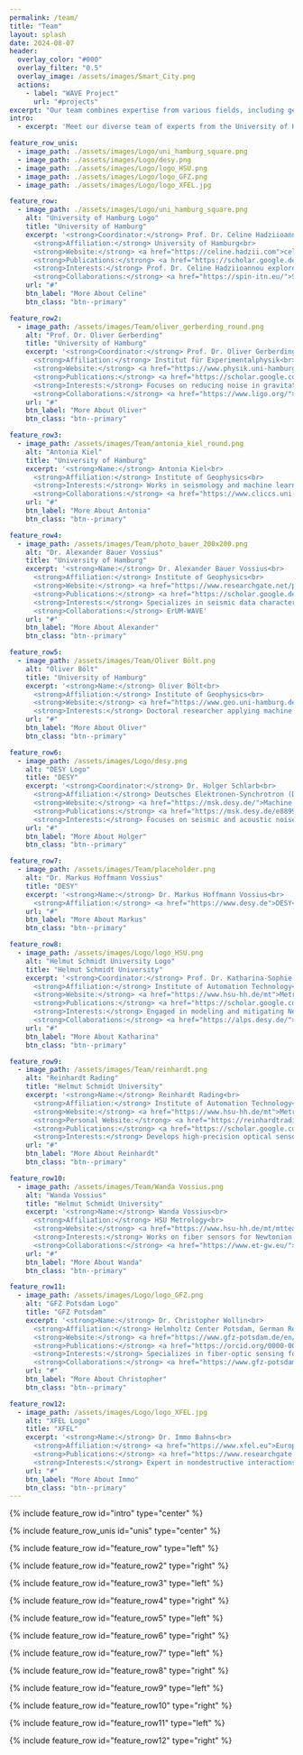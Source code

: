```yaml
---
permalink: /team/
title: "Team"
layout: splash
date: 2024-08-07
header:
  overlay_color: "#000"
  overlay_filter: "0.5"
  overlay_image: /assets/images/Smart_City.png
  actions:
    - label: "WAVE Project"
      url: "#projects"
excerpt: "Our team combines expertise from various fields, including geophysics, seismology, physics, and engineering, to push the boundaries of seismic and geo-acoustic research."
intro: 
  - excerpt: 'Meet our diverse team of experts from the University of Hamburg, DESY, Helmut Schmidt University, GFZ Potsdam, and XFEL, working together on seismic and geophysical research.'

feature_row_unis: 
  - image_path: ./assets/images/Logo/uni_hamburg_square.png
  - image_path: ./assets/images/Logo/desy.png
  - image_path: ./assets/images/Logo/logo_HSU.png
  - image_path: ./assets/images/Logo/logo_GFZ.png
  - image_path: ./assets/images/Logo/logo_XFEL.jpg

feature_row:
  - image_path: ./assets/images/Logo/uni_hamburg_square.png
    alt: "University of Hamburg Logo"
    title: "University of Hamburg"
    excerpt: '<strong>Coordinator:</strong> Prof. Dr. Celine Hadziioannou<br>
      <strong>Affiliation:</strong> University of Hamburg<br>
      <strong>Website:</strong> <a href="https://celine.hadzii.com">celine.hadzii.com</a>, <a href="https://www.geo.uni-hamburg.de/en/geophysik/forschung/seismology.html">UHH Seismology</a><br>
      <strong>Publications:</strong> <a href="https://scholar.google.de/citations?hl=en&user=WvhdbrgAAAAJ">Google Scholar</a><br>
      <strong>Interests:</strong> Prof. Dr. Celine Hadziioannou explores seismic signals recorded in the absence of earthquakes, considering these usually discarded "noise" signals as valuable sources of information.<br>
      <strong>Collaborations:</strong> <a href="https://spin-itn.eu/">SPIN</a>'
    url: "#"
    btn_label: "More About Celine"
    btn_class: "btn--primary"

feature_row2:
  - image_path: /assets/images/Team/oliver_gerberding_round.png
    alt: "Prof. Dr. Oliver Gerberding"
    title: "University of Hamburg"
    excerpt: '<strong>Coordinator:</strong> Prof. Dr. Oliver Gerberding<br>
      <strong>Affiliation:</strong> Institut für Experimentalphysik<br>
      <strong>Website:</strong> <a href="https://www.physik.uni-hamburg.de/iexp/gwd">Gravitational wave detection</a><br>
      <strong>Publications:</strong> <a href="https://scholar.google.com/citations?user=-h2HvqcAAAAJ&hl=de">Google Scholar</a>, <a href="https://orcid.org/0000-0001-7740-2698">ORCID</a><br>
      <strong>Interests:</strong> Focuses on reducing noise in gravitational wave detectors and developing space-based detector technology.<br>
      <strong>Collaborations:</strong> <a href="https://www.ligo.org/">LIGO-Virgo-Kagra</a>, <a href="https://www.et-gw.eu/">Einstein Telescope</a>, <a href="https://www.lisamission.org/">LISA</a>'
    url: "#"
    btn_label: "More About Oliver"
    btn_class: "btn--primary"

feature_row3:
  - image_path: /assets/images/Team/antonia_kiel_round.png
    alt: "Antonia Kiel"
    title: "University of Hamburg"
    excerpt: '<strong>Name:</strong> Antonia Kiel<br>
      <strong>Affiliation:</strong> Institute of Geophysics<br>
      <strong>Interests:</strong> Works in seismology and machine learning, focusing on shallow groundwater monitoring using seismic noise.<br>
      <strong>Collaborations:</strong> <a href="https://www.cliccs.uni-hamburg.de/de.html">CLICCS</a>'
    url: "#"
    btn_label: "More About Antonia"
    btn_class: "btn--primary"

feature_row4:
  - image_path: /assets/images/Team/photo_bauer_200x200.png
    alt: "Dr. Alexander Bauer Vossius"
    title: "University of Hamburg"
    excerpt: '<strong>Name:</strong> Dr. Alexander Bauer Vossius<br>
      <strong>Affiliation:</strong> Institute of Geophysics<br>
      <strong>Website:</strong> <a href="https://www.researchgate.net/profile/Alexander-Bauer-3">Researchgate</a><br>
      <strong>Publications:</strong> <a href="https://scholar.google.de/citations?user=yxmye-sAAAAJ">Google Scholar</a><br>
      <strong>Interests:</strong> Specializes in seismic data characterization and machine learning for wavefield separation.<br>
      <strong>Collaborations:</strong> ErUM-WAVE'
    url: "#"
    btn_label: "More About Alexander"
    btn_class: "btn--primary"

feature_row5:
  - image_path: /assets/images/Team/Oliver Bölt.png
    alt: "Oliver Bölt"
    title: "University of Hamburg"
    excerpt: '<strong>Name:</strong> Oliver Bölt<br>
      <strong>Affiliation:</strong> Institute of Geophysics<br>
      <strong>Website:</strong> <a href="https://www.geo.uni-hamburg.de/en/geophysik/personen/boelt-oliver.html">Profile</a><br>
      <strong>Interests:</strong> Doctoral researcher applying machine learning to seismic data for signal detection and classification.'
    url: "#"
    btn_label: "More About Oliver"
    btn_class: "btn--primary"

feature_row6:
  - image_path: /assets/images/Logo/desy.png
    alt: "DESY Logo"
    title: "DESY"
    excerpt: '<strong>Coordinator:</strong> Dr. Holger Schlarb<br>
      <strong>Affiliation:</strong> Deutsches Elektronen-Synchrotron (DESY)<br>
      <strong>Website:</strong> <a href="https://msk.desy.de/">Machine Beam Control group</a>, <a href="https://www.desy.de/index_eng.html">desy.de</a><br>
      <strong>Publications:</strong> <a href="https://msk.desy.de/e88991/e89336/index_ger.html">Scientific Journal Articles</a>, <a href="https://orcid.org/0000-0003-4115-5183">ORCID</a><br>
      <strong>Interests:</strong> Focuses on seismic and acoustic noise impacts on accelerator beam stabilization.<br>'
    url: "#"
    btn_label: "More About Holger"
    btn_class: "btn--primary"

feature_row7:
  - image_path: /assets/images/Team/placeholder.png
    alt: "Dr. Markus Hoffmann Vossius"
    title: "DESY"
    excerpt: '<strong>Name:</strong> Dr. Markus Hoffmann Vossius<br>
      <strong>Affiliation:</strong> <a href="https://www.desy.de">DESY</a>'
    url: "#"
    btn_label: "More About Markus"
    btn_class: "btn--primary"

feature_row8:
  - image_path: /assets/images/Logo/logo_HSU.png
    alt: "Helmut Schmidt University Logo"
    title: "Helmut Schmidt University"
    excerpt: '<strong>Coordinator:</strong> Prof. Dr. Katharina-Sophie Isleif<br>
      <strong>Affiliation:</strong> Institute of Automation Technology<br>
      <strong>Website:</strong> <a href="https://www.hsu-hh.de/mt">Metrology Group</a><br>
      <strong>Publications:</strong> <a href="https://scholar.google.com/citations?hl=de&user=5clbTvsAAAAJ&view_op=list_works&sortby=pubdate">Google Scholar</a><br>
      <strong>Interests:</strong> Engaged in modeling and mitigating Newtonian noise for the "Einstein Telescope".<br>
      <strong>Collaborations:</strong> <a href="https://alps.desy.de/">Einstein Telescope (ET), ALPS</a>'
    url: "#"
    btn_label: "More About Katharina"
    btn_class: "btn--primary"

feature_row9:
  - image_path: /assets/images/Team/reinhardt.png
    alt: "Reinhardt Rading"
    title: "Helmut Schmidt University"
    excerpt: '<strong>Name:</strong> Reinhardt Rading<br>
      <strong>Affiliation:</strong> Institute of Automation Technology<br>
      <strong>Website:</strong> <a href="https://www.hsu-hh.de/mt">Metrology Group</a><br>
      <strong>Personal Website:</strong> <a href="https://reinhardtrading.com/">reinhardtrading.com</a><br>
      <strong>Publications:</strong> <a href="https://scholar.google.com/citations?user=TTOUhhQAAAAJ&hl=en">Google Scholar</a><br>
      <strong>Interests:</strong> Develops high-precision optical sensors for various applications including the Einstein Telescope.'
    url: "#"
    btn_label: "More About Reinhardt"
    btn_class: "btn--primary"

feature_row10:
  - image_path: /assets/images/Team/Wanda Vossius.png
    alt: "Wanda Vossius"
    title: "Helmut Schmidt University"
    excerpt: '<strong>Name:</strong> Wanda Vossius<br>
      <strong>Affiliation:</strong> HSU Metrology<br>
      <strong>Website:</strong> <a href="https://www.hsu-hh.de/mt/mtteam/">HSU Metrology Team</a><br>
      <strong>Interests:</strong> Works on fiber sensors for Newtonian noise mitigation and outreach activities.<br>
      <strong>Collaborations:</strong> <a href="https://www.et-gw.eu/">Einstein Telescope Collaboration</a>, <a href="https://www.ligo.org/">LIGO Scientific Collaboration</a>'
    url: "#"
    btn_label: "More About Wanda"
    btn_class: "btn--primary"

feature_row11:
  - image_path: /assets/images/Logo/logo_GFZ.png
    alt: "GFZ Potsdam Logo"
    title: "GFZ Potsdam"
    excerpt: '<strong>Name:</strong> Dr. Christopher Wollin<br>
      <strong>Affiliation:</strong> Helmholtz Center Potsdam, German Research Center for Geosciences (GFZ)<br>
      <strong>Website:</strong> <a href="https://www.gfz-potsdam.de/en/staff/christopher.wollin">gfz-potsdam.de</a><br>
      <strong>Publications:</strong> <a href="https://orcid.org/0000-0002-3992-787X">ORCID</a><br>
      <strong>Interests:</strong> Specializes in fiber-optic sensing for seismic monitoring and crustal stressfield inversion.<br>
      <strong>Collaborations:</strong> <a href="https://www.gfz-potsdam.de/sektion/geophysikalische-abbildung-des-untergrunds/projekte/sense">SENSE</a>, <a href="https://www.gfz-potsdam.de/sektion/geoenergie/projekte/abgeschlossene-projekte-1/2019-2022-geopur">geoPuR</a>'
    url: "#"
    btn_label: "More About Christopher"
    btn_class: "btn--primary"

feature_row12:
  - image_path: /assets/images/Logo/logo_XFEL.jpg
    alt: "XFEL Logo"
    title: "XFEL"
    excerpt: '<strong>Name:</strong> Dr. Immo Bahns<br>
      <strong>Affiliation:</strong> <a href="https://www.xfel.eu">European XFEL</a><br>
      <strong>Publications:</strong> <a href="https://www.researchgate.net/profile/Immo-Bahns">Researchgate</a>, <a href="https://orcid.org/0009-0001-6341-5508">ORCID</a><br>
      <strong>Interests:</strong> Expert in nondestructive interactions of electromagnetic waves, project manager for XFELO demonstrator project.'
    url: "#"
    btn_label: "More About Immo"
    btn_class: "btn--primary"
---
```


{% include feature_row id="intro" type="center" %}

{% include feature_row_unis id="unis" type="center" %}

{% include feature_row id="feature_row" type="left" %}

{% include feature_row id="feature_row2" type="right" %}

{% include feature_row id="feature_row3" type="left" %}

{% include feature_row id="feature_row4" type="right" %}

{% include feature_row id="feature_row5" type="left" %}

{% include feature_row id="feature_row6" type="right" %}

{% include feature_row id="feature_row7" type="left" %}

{% include feature_row id="feature_row8" type="right" %}

{% include feature_row id="feature_row9" type="left" %}

{% include feature_row id="feature_row10" type="right" %}

{% include feature_row id="feature_row11" type="left" %}

{% include feature_row id="feature_row12" type="right" %}
